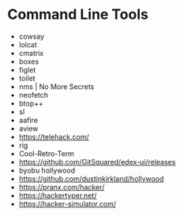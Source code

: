# Command Line Tools

- cowsay
- lolcat
- cmatrix
- boxes
- figlet
- toilet
- nms | No More Secrets
- neofetch
- btop++
- sl
- aafire
- aview
- https://telehack.com/
- rig
- Cool-Retro-Term
- https://github.com/GitSquared/edex-ui/releases
- byobu hollywood
- https://github.com/dustinkirkland/hollywood
- https://pranx.com/hacker/
- https://hackertyper.net/
- https://hacker-simulator.com/
